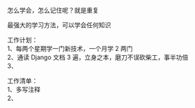 
怎么学会，怎么记住呢？就是重复  

最强大的学习方法，可以学会任何知识  


工作计划：  
1、每两个星期学一门新技术，一个月学 2 两门  
2、通读 Django 文档 3 遍，立身之本，磨刀不误砍柴工，事半功倍  
3、



工作清单：  
1、多写注释  
2、
